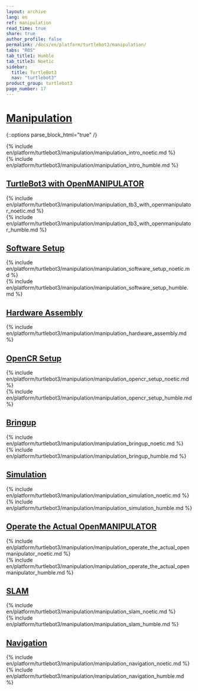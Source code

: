 ```yaml
---
layout: archive
lang: en
ref: manipulation
read_time: true
share: true
author_profile: false
permalink: /docs/en/platform/turtlebot3/manipulation/
tabs: "ROS"
tab_title1: Humble
tab_title3: Noetic
sidebar:
  title: TurtleBot3
  nav: "turtlebot3"
product_group: turtlebot3
page_number: 17
---
```


<style>body {counter-reset: h1 6 !important;}</style>

# [Manipulation](#manipulation)

{::options parse_block_html="true" /}

<section data-id="{{ page.tab_title3 }}" class="tab_contents">
{% include en/platform/turtlebot3/manipulation/manipulation_intro_noetic.md %}
</section>

<section data-id="{{ page.tab_title1 }}" class="tab_contents">
{% include en/platform/turtlebot3/manipulation/manipulation_intro_humble.md %}
</section>

## [TurtleBot3 with OpenMANIPULATOR](#turtlebot3-with-openmanipulator)

<section data-id="{{ page.tab_title3 }}" class="tab_contents">
{% include en/platform/turtlebot3/manipulation/manipulation_tb3_with_openmanipulator_noetic.md %}
</section>

<section data-id="{{ page.tab_title1 }}" class="tab_contents">
{% include en/platform/turtlebot3/manipulation/manipulation_tb3_with_openmanipulator_humble.md %}
</section>

## [Software Setup](#software-setup)

<section data-id="{{ page.tab_title3 }}" class="tab_contents">
{% include en/platform/turtlebot3/manipulation/manipulation_software_setup_noetic.md %}
</section>

<section data-id="{{ page.tab_title1 }}" class="tab_contents">
{% include en/platform/turtlebot3/manipulation/manipulation_software_setup_humble.md %}
</section>

## [Hardware Assembly](#hardware-assembly)

{% include en/platform/turtlebot3/manipulation/manipulation_hardware_assembly.md %}

## [OpenCR Setup](#opencr-setup)

<section data-id="{{ page.tab_title3 }}" class="tab_contents">
{% include en/platform/turtlebot3/manipulation/manipulation_opencr_setup_noetic.md %}
</section>

<section data-id="{{ page.tab_title1 }}" class="tab_contents">
{% include en/platform/turtlebot3/manipulation/manipulation_opencr_setup_humble.md %}
</section>

## [Bringup](#bringup)

<section data-id="{{ page.tab_title3 }}" class="tab_contents">
{% include en/platform/turtlebot3/manipulation/manipulation_bringup_noetic.md %}
</section>

<section data-id="{{ page.tab_title1 }}" class="tab_contents">
{% include en/platform/turtlebot3/manipulation/manipulation_bringup_humble.md %}
</section>

## [Simulation](#simulation)

<section data-id="{{ page.tab_title3 }}" class="tab_contents">
{% include en/platform/turtlebot3/manipulation/manipulation_simulation_noetic.md %}
</section>

<section data-id="{{ page.tab_title1 }}" class="tab_contents">
{% include en/platform/turtlebot3/manipulation/manipulation_simulation_humble.md %}
</section>

## [Operate the Actual OpenMANIPULATOR](#operate-the-actual-openmanipulator)

<section data-id="{{ page.tab_title3 }}" class="tab_contents">
{% include en/platform/turtlebot3/manipulation/manipulation_operate_the_actual_openmanipulator_noetic.md %}
</section>

<section data-id="{{ page.tab_title1 }}" class="tab_contents">
{% include en/platform/turtlebot3/manipulation/manipulation_operate_the_actual_openmanipulator_humble.md %}
</section>

## [SLAM](#slam)

<section data-id="{{ page.tab_title3 }}" class="tab_contents">
{% include en/platform/turtlebot3/manipulation/manipulation_slam_noetic.md %}
</section>

<section data-id="{{ page.tab_title1 }}" class="tab_contents">
{% include en/platform/turtlebot3/manipulation/manipulation_slam_humble.md %}
</section>

## [Navigation](#navigation)

<section data-id="{{ page.tab_title3 }}" class="tab_contents">
{% include en/platform/turtlebot3/manipulation/manipulation_navigation_noetic.md %}
</section>

<section data-id="{{ page.tab_title1 }}" class="tab_contents">
{% include en/platform/turtlebot3/manipulation/manipulation_navigation_humble.md %}
</section>
